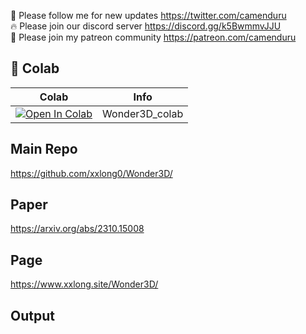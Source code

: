 🐣 Please follow me for new updates https://twitter.com/camenduru <br />
🔥 Please join our discord server https://discord.gg/k5BwmmvJJU <br />
🥳 Please join my patreon community https://patreon.com/camenduru <br />

## 🦒 Colab

| Colab | Info
| --- | --- |
[![Open In Colab](https://colab.research.google.com/assets/colab-badge.svg)](https://colab.research.google.com/github/camenduru/Wonder3D-colab/blob/main/Wonder3D_colab.ipynb) | Wonder3D_colab

## Main Repo
https://github.com/xxlong0/Wonder3D/

## Paper
https://arxiv.org/abs/2310.15008

## Page
https://www.xxlong.site/Wonder3D/

## Output

